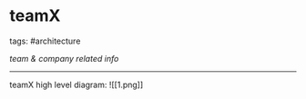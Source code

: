 # teamX
tags: #architecture

_team & company related info_

---

teamX high level diagram:
![[1.png]]